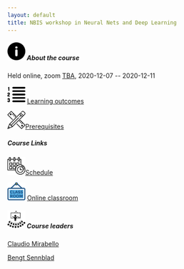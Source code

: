 ```yaml
---
layout: default
title: NBIS workshop in Neural Nets and Deep Learning
---
```


##### <img border="0" src="icons/info.svg" width="40" height="40">  About the course
Held online, zoom [TBA](TBA), 2020-12-07 -- 2020-12-11

<img border="0" src="icons/content.svg" width="40" height="40"> [Learning outcomes](learningOutcomes)

<img border="0" src="icons/precourse.svg" width="40" height="40">[Prerequisites](prerequisites)

##### Course Links
<img border="0" src="icons/schedule-02.svg" width="40" height="40">[Schedule](schedule)

<img border="0" src="icons/classroom.svg" width="40" height="40"> [Online classroom](classroom)

<!--
##### Labs links
-->

##### <img border="0" src="icons/education.svg" width="40" height="40"> Course leaders

[Claudio Mirabello](http://nbis.se/about/staff/claudio-mirabello/)

[Bengt Sennblad](http://nbis.se/about/staff/bengt-sennblad/)
